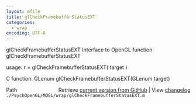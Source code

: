 ```yaml
---
layout: mfile
title: glCheckFramebufferStatusEXT
categories:
  - wrap
encoding: UTF-8
---
```


glCheckFramebufferStatusEXT  Interface to OpenGL function glCheckFramebufferStatusEXT  

usage:  r = glCheckFramebufferStatusEXT( target )  

C function:  GLenum glCheckFramebufferStatusEXT(GLenum target)  


<div class="code_header" style="text-align:right;">
  <span style="float:left;">Path&nbsp;&nbsp;</span> <span class="counter">Retrieve <a href=
  "https://raw.github.com/Psychtoolbox-3/Psychtoolbox-3/beta/./PsychOpenGL/MOGL/wrap/glCheckFramebufferStatusEXT.m">current version from GitHub</a> | View <a href=
  "https://github.com/Psychtoolbox-3/Psychtoolbox-3/commits/beta/./PsychOpenGL/MOGL/wrap/glCheckFramebufferStatusEXT.m">changelog</a></span>
</div>
<div class="code">
  <code>./PsychOpenGL/MOGL/wrap/glCheckFramebufferStatusEXT.m</code>
</div>
